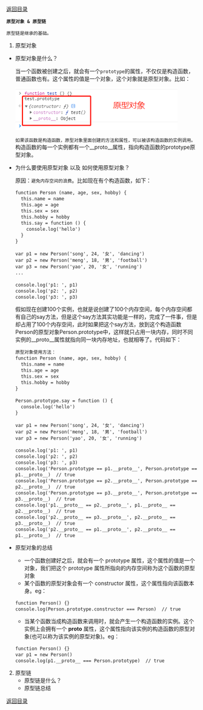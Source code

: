 [返回目录](../原生JS.md)

**` 原型对象 & 原型链 `**

`原型链是继承的基础。`
1. 原型对象
  - 原型对象是什么？

    当一个函数被创建之后，就会有一个`prototype`的属性，不仅仅是构造函数，普通函数也有。这个属性的值是一个对象，这个对象就是原型对象。比如：

    ![IMG_256](../../imgs/38.jpg)

    `如果该函数是构造函数，原型对象里面创建的方法和属性，可以被该构造函数的实例调用。`构造函数的每一个实例都有一个__proto__属性，指向构造函数的prototype原型对象。

  - 为什么要使用原型对象 以及 如何使用原型对象？

    原因：`避免内存空间的浪费`。比如现在有个构造函数，如下：
    ```
    function Person (name, age, sex, hobby) {
      this.name = name
      this.age = age
      this.sex = sex
      this.hobby = hobby
      this.say = function () {
        console.log('hello')
      }
    }

    var p1 = new Person('song', 24, '女', 'dancing')
    var p2 = new Person('meng', 18, '男', 'football')
    var p3 = new Person('yao', 20, '女', 'running')
    ...

    console.log('p1: ', p1)
    console.log('p2: ', p2)
    console.log('p3: ', p3)
    ```
    假如现在创建100个实例，也就是说创建了100个内存空间，每个内存空间都有自己的say方法，但是这个say方法其实功能是一样的，完成了一件事，但是却占用了100个内存空间，此时如果把这个say方法，放到这个构造函数Person的原型对象Person.prototype中，这样就只占用一块内存，同时不同实例的__proto__属性就指向同一块内存地址，也就相等了。代码如下：
    ```
    原型对象使用方法：
    function Person (name, age, sex, hobby) {
      this.name = name
      this.age = age
      this.sex = sex
      this.hobby = hobby
    }

    Person.prototype.say = function () {
      console.log('hello')
    }

    var p1 = new Person('song', 24, '女', 'dancing')
    var p2 = new Person('meng', 18, '男', 'football')
    var p3 = new Person('yao', 20, '女', 'running')

    console.log('p1: ', p1)
    console.log('p2: ', p2)
    console.log('p3: ', p3)
    console.log('Person.prototype == p1.__proto__', Person.prototype == p1.__proto__)  // true
    console.log('Person.prototype == p2.__proto__', Person.prototype == p2.__proto__)  // true
    console.log('Person.prototype == p3.__proto__', Person.prototype == p3.__proto__)  // true
    console.log('p1.__proto__ == p2.__proto__', p1.__proto__ == p2.__proto__)  // true
    console.log('p2.__proto__ == p3.__proto__', p2.__proto__ == p3.__proto__)  // true
    console.log('p2.__proto__ == p1.__proto__', p2.__proto__ == p1.__proto__)  // true
    ```

  - 原型对象的总结
      - 一个函数创建好之后，就会有一个 prototype 属性，这个属性的值是一个对象，我们把这个 prototype 属性所指向的内存空间称为这个函数的原型对象
      - 某个函数的原型对象会有一个 constructor 属性，这个属性指向该函数本身。eg：
      ```
      function Person() {}
      console.log(Person.prototype.constructor === Person)  // true
      ```
      - 当某个函数当成构造函数来调用时，就会产生一个构造函数的实例。这个实例上会拥有一个 __proto__ 属性，这个属性指向该实例的构造函数的原型对象(也可以称为该实例的原型对象)。eg：
      ```
      function Person() {}
      var p1 = new Person()
      console.log(p1.__proto__ === Person.prototype)  // true
      ```
2. 原型链
    - 原型链是什么？
    - 原型链总结









[返回目录](../原生JS.md)
